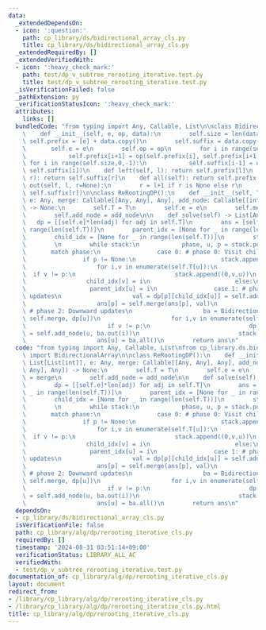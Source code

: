 ```yaml
---
data:
  _extendedDependsOn:
  - icon: ':question:'
    path: cp_library/ds/bidirectional_array_cls.py
    title: cp_library/ds/bidirectional_array_cls.py
  _extendedRequiredBy: []
  _extendedVerifiedWith:
  - icon: ':heavy_check_mark:'
    path: test/dp_v_subtree_rerooting_iterative.test.py
    title: test/dp_v_subtree_rerooting_iterative.test.py
  _isVerificationFailed: false
  _pathExtension: py
  _verificationStatusIcon: ':heavy_check_mark:'
  attributes:
    links: []
  bundledCode: "from typing import Any, Callable, List\n\nclass BidirectionalArray:\n\
    \    def __init__(self, e, op, data):\n        self.size = len(data)\n       \
    \ self.prefix = [e] + data.copy()\n        self.suffix = data.copy() + [e]\n \
    \       self.e = e\n        self.op = op\n        for i in range(self.size):\n\
    \            self.prefix[i+1] = op(self.prefix[i], self.prefix[i+1])\n       \
    \ for i in range(self.size,0,-1):\n            self.suffix[i-1] = op(self.suffix[i-1],\
    \ self.suffix[i])\n    def left(self, l): return self.prefix[l]\n    def right(self,\
    \ r): return self.suffix[r]\n    def all(self): return self.prefix[-1]\n    def\
    \ out(self, l, r=None):\n        r = l+1 if r is None else r\n        return self.op(self.prefix[l],\
    \ self.suffix[r])\n\nclass ReRootingDP():\n    def __init__(self, T: List[List[int]],\
    \ e: Any, merge: Callable[[Any, Any], Any], add_node: Callable[[int, Any], Any])\
    \ -> None:\n        self.T = T\n        self.e = e\n        self.merge = merge\n\
    \        self.add_node = add_node\n\n    def solve(self) -> List[Any]:\n     \
    \   dp = [[self.e]*len(adj) for adj in self.T]\n        ans = [self.e for _ in\
    \ range(len(self.T))]\n        parent_idx = [None for _ in range(len(self.T))]\n\
    \        child_idx = [None for _ in range(len(self.T))]\n        stack = [(2,0,None),(0,0,None)]\n\
    \        \n        while stack:\n            phase, u, p = stack.pop()\n     \
    \       match phase:\n                case 0: # phase 0: Visit children\n    \
    \                if p != None:\n                        stack.append((1,u,p))\n\
    \                    for i,v in enumerate(self.T[u]):\n                      \
    \  if v != p:\n                            stack.append((0,v,u))\n           \
    \                 child_idx[v] = i\n                        else:\n          \
    \                  parent_idx[u] = i\n                case 1: # phase 1: Upward\
    \ updates\n                    val = dp[p][child_idx[u]] = self.add_node(u, ans[u])\n\
    \                    ans[p] = self.merge(ans[p], val)\n                case 2:\
    \ # phase 2: Downward updates\n                    ba = BidirectionalArray(self.e,\
    \ self.merge, dp[u])\n                    for i,v in enumerate(self.T[u]):\n \
    \                       if v != p:\n                            dp[v][parent_idx[v]]\
    \ = self.add_node(u, ba.out(i))\n                            stack.append((2,v,u))\n\
    \                    ans[u] = ba.all()\n        return ans\n"
  code: "from typing import Any, Callable, List\nfrom cp_library.ds.bidirectional_array_cls\
    \ import BidirectionalArray\n\nclass ReRootingDP():\n    def __init__(self, T:\
    \ List[List[int]], e: Any, merge: Callable[[Any, Any], Any], add_node: Callable[[int,\
    \ Any], Any]) -> None:\n        self.T = T\n        self.e = e\n        self.merge\
    \ = merge\n        self.add_node = add_node\n\n    def solve(self) -> List[Any]:\n\
    \        dp = [[self.e]*len(adj) for adj in self.T]\n        ans = [self.e for\
    \ _ in range(len(self.T))]\n        parent_idx = [None for _ in range(len(self.T))]\n\
    \        child_idx = [None for _ in range(len(self.T))]\n        stack = [(2,0,None),(0,0,None)]\n\
    \        \n        while stack:\n            phase, u, p = stack.pop()\n     \
    \       match phase:\n                case 0: # phase 0: Visit children\n    \
    \                if p != None:\n                        stack.append((1,u,p))\n\
    \                    for i,v in enumerate(self.T[u]):\n                      \
    \  if v != p:\n                            stack.append((0,v,u))\n           \
    \                 child_idx[v] = i\n                        else:\n          \
    \                  parent_idx[u] = i\n                case 1: # phase 1: Upward\
    \ updates\n                    val = dp[p][child_idx[u]] = self.add_node(u, ans[u])\n\
    \                    ans[p] = self.merge(ans[p], val)\n                case 2:\
    \ # phase 2: Downward updates\n                    ba = BidirectionalArray(self.e,\
    \ self.merge, dp[u])\n                    for i,v in enumerate(self.T[u]):\n \
    \                       if v != p:\n                            dp[v][parent_idx[v]]\
    \ = self.add_node(u, ba.out(i))\n                            stack.append((2,v,u))\n\
    \                    ans[u] = ba.all()\n        return ans\n"
  dependsOn:
  - cp_library/ds/bidirectional_array_cls.py
  isVerificationFile: false
  path: cp_library/alg/dp/rerooting_iterative_cls.py
  requiredBy: []
  timestamp: '2024-08-31 03:51:14+09:00'
  verificationStatus: LIBRARY_ALL_AC
  verifiedWith:
  - test/dp_v_subtree_rerooting_iterative.test.py
documentation_of: cp_library/alg/dp/rerooting_iterative_cls.py
layout: document
redirect_from:
- /library/cp_library/alg/dp/rerooting_iterative_cls.py
- /library/cp_library/alg/dp/rerooting_iterative_cls.py.html
title: cp_library/alg/dp/rerooting_iterative_cls.py
---
```

